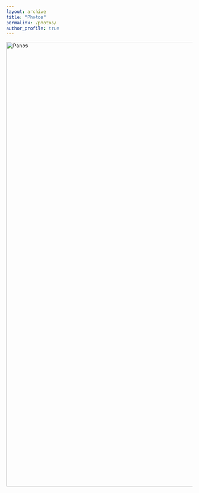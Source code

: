 ```yaml
---
layout: archive
title: "Photos"
permalink: /photos/
author_profile: true
---
```


<a data-flickr-embed="true" data-header="true" data-footer="true" href="https://www.flickr.com/photos/199735036@N02/albums/72177720313502399" title="Panos"><img src="https://live.staticflickr.com/65535/53407739185_08e3dd9e7c_h.jpg" width="1600" height="1200" alt="Panos"/></a><script async src="//embedr.flickr.com/assets/client-code.js" charset="utf-8"></script>
